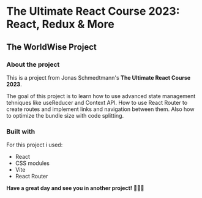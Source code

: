 # The Ultimate React Course 2023: React, Redux & More

## The WorldWise Project

### About the project

This is a project from Jonas Schmedtmann's <strong>The Ultimate React Course 2023</strong>.

The goal of this project is to learn how to use advanced state management tehniques like useReducer and Context API. How to use React Router to create routes and implement links and navigation between them. Also how to optimize the bundle size with code splitting.

### Built with

For this project i used:

- React
- CSS modules
- Vite
- React Router

**Have a great day and see you in another project!** 👋👩‍💻

